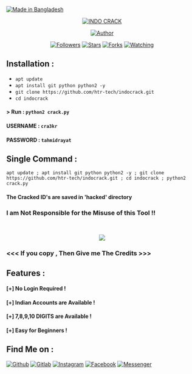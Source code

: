 <p align="left">
<a href="#"><img title="Made in Bangladesh" src="https://img.shields.io/badge/MADE%20IN-BANGLADESH-green?colorA=%23ff0000&colorB=%23017e40&style=for-the-badge"></a>
</p>
<p align="center">
<a href="#"><img title="INDO CRACK" src=".__src__/incrk.png"></a>
<p align="center">
<a href="https://github.com/htr-tech"><img title="Author" src="https://img.shields.io/badge/Author-htr--tech-red.svg?style=for-the-badge&logo=github"></a>
</p>
<p align="center">
<a href="https://github.com/htr-tech/followers"><img title="Followers" src="https://img.shields.io/github/followers/htr-tech?color=blue&style=flat-square"></a>
<a href="https://github.com/htr-tech/indocrack/stargazers/"><img title="Stars" src="https://img.shields.io/github/stars/htr-tech/indocrack?color=red&style=flat-square"></a>
<a href="https://github.com/htr-tech/indocrack/network/members"><img title="Forks" src="https://img.shields.io/github/forks/htr-tech/indocrack?color=red&style=flat-square"></a>
<a href="https://github.com/htr-tech/indocrack/watchers"><img title="Watching" src="https://img.shields.io/github/watchers/htr-tech/indocrack?label=Watchers&color=blue&style=flat-square"></a>
</p>

## Installation :

* `apt update`
* `apt install git python python2 -y`
* `git clone https://github.com/htr-tech/indocrack.git`
* `cd indocrack`

#### > Run : `python2 crack.py`

#### USERNAME : `cra3kr`
#### PASSWORD : `tahmidrayat`

## Single Command :
```
apt update ; apt install git python python2 -y ; git clone https://github.com/htr-tech/indocrack.git ; cd indocrack ; python2 crack.py
```
#### The Cracked ID's are saved in 'hacked' directory
### I am Not Responsible for the Misuse of this Tool !!

<br>
<p align="center">
<img src=".__src__/incrk1.jpg"/>
</p>

### <<< If you copy , Then Give me The Credits >>>

## Features :
#### [+] No Login Required !
#### [+] Indian Accounts are Available !
#### [+] 7,8,9,10 DIGITS are Available !
#### [+] Easy for Beginners !

## Find Me on :
[![Github](https://img.shields.io/badge/Github-HTR--TECH-green?style=for-the-badge&logo=github)](https://github.com/htr-tech)
[![Gitlab](https://img.shields.io/badge/Gitlab-HTR--TECH-green?style=for-the-badge&logo=gitlab)](https://gitlab.com/htr-tech)
[![Instagram](https://img.shields.io/badge/IG-%40tahmid.rayat-red?style=for-the-badge&logo=instagram)](https://www.instagram.com/tahmid.rayat)
[![Facebook](https://img.shields.io/badge/Facebook-green?style=for-the-badge&logo=facebook)](https://fb.com/tahmid.rayat.official)
[![Messenger](https://img.shields.io/badge/Chat-Messenger-blue?style=for-the-badge&logo=messenger)](https://m.me/tahmid.rayat.official)
